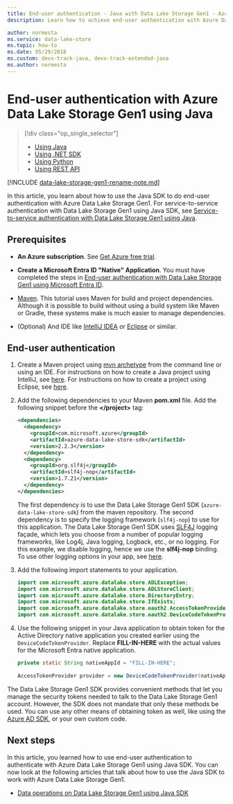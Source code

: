 ```yaml
---
title: End-user authentication - Java with Data Lake Storage Gen1 - Azure
description: Learn how to achieve end-user authentication with Azure Data Lake Storage Gen1 using Microsoft Entra ID with Java

author: normesta
ms.service: data-lake-store
ms.topic: how-to
ms.date: 05/29/2018
ms.custom: devx-track-java, devx-track-extended-java
ms.author: normesta
---
```

# End-user authentication with Azure Data Lake Storage Gen1 using Java
> [!div class="op_single_selector"]
> * [Using Java](data-lake-store-end-user-authenticate-java-sdk.md)
> * [Using .NET SDK](data-lake-store-end-user-authenticate-net-sdk.md)
> * [Using Python](data-lake-store-end-user-authenticate-python.md)
> * [Using REST API](data-lake-store-end-user-authenticate-rest-api.md)
> 
>

[!INCLUDE [data-lake-storage-gen1-rename-note.md](../../includes/data-lake-storage-gen1-rename-note.md)]

In this article, you learn about how to use the Java SDK to do end-user authentication with Azure Data Lake Storage Gen1. For service-to-service authentication with Data Lake Storage Gen1 using Java SDK, see [Service-to-service authentication with Data Lake Storage Gen1 using Java](data-lake-store-service-to-service-authenticate-java.md).

## Prerequisites
* **An Azure subscription**. See [Get Azure free trial](https://azure.microsoft.com/pricing/free-trial/).

* **Create a Microsoft Entra ID "Native" Application**. You must have completed the steps in [End-user authentication with Data Lake Storage Gen1 using Microsoft Entra ID](data-lake-store-end-user-authenticate-using-active-directory.md).

* [Maven](https://maven.apache.org/install.html). This tutorial uses Maven for build and project dependencies. Although it is possible to build without using a build system like Maven or Gradle, these systems make is much easier to manage dependencies.

* (Optional) And IDE like [IntelliJ IDEA](https://www.jetbrains.com/idea/download/) or [Eclipse](https://www.eclipse.org/downloads/) or similar.

## End-user authentication
1. Create a Maven project using [mvn archetype](https://maven.apache.org/guides/getting-started/maven-in-five-minutes.html) from the command line or using an IDE. For instructions on how to create a Java project using IntelliJ, see [here](https://www.jetbrains.com/help/idea/2016.1/creating-and-running-your-first-java-application.html). For instructions on how to create a project using Eclipse, see [here](https://help.eclipse.org/mars/index.jsp?topic=%2Forg.eclipse.jdt.doc.user%2FgettingStarted%2Fqs-3.htm).

2. Add the following dependencies to your Maven **pom.xml** file. Add the following snippet before the **\</project>** tag:
   
    ```xml
    <dependencies>
      <dependency>
        <groupId>com.microsoft.azure</groupId>
        <artifactId>azure-data-lake-store-sdk</artifactId>
        <version>2.2.3</version>
      </dependency>
      <dependency>
        <groupId>org.slf4j</groupId>
        <artifactId>slf4j-nop</artifactId>
        <version>1.7.21</version>
      </dependency>
    </dependencies>
    ```
   
    The first dependency is to use the Data Lake Storage Gen1 SDK (`azure-data-lake-store-sdk`) from the maven repository. The second dependency is to specify the logging framework (`slf4j-nop`) to use for this application. The Data Lake Storage Gen1 SDK uses [SLF4J](https://www.slf4j.org/) logging façade, which lets you choose from a number of popular logging frameworks, like Log4j, Java logging, Logback, etc., or no logging. For this example, we disable logging, hence we use the **slf4j-nop** binding. To use other logging options in your app, see [here](https://www.slf4j.org/manual.html#projectDep).

3. Add the following import statements to your application.

    ```java
    import com.microsoft.azure.datalake.store.ADLException;
    import com.microsoft.azure.datalake.store.ADLStoreClient;
    import com.microsoft.azure.datalake.store.DirectoryEntry;
    import com.microsoft.azure.datalake.store.IfExists;
    import com.microsoft.azure.datalake.store.oauth2.AccessTokenProvider;
    import com.microsoft.azure.datalake.store.oauth2.DeviceCodeTokenProvider;
    ```

4. Use the following snippet in your Java application to obtain token for the Active Directory native application you created earlier using the `DeviceCodeTokenProvider`. Replace **FILL-IN-HERE** with the actual values for the Microsoft Entra native application.

    ```java
    private static String nativeAppId = "FILL-IN-HERE";
            
    AccessTokenProvider provider = new DeviceCodeTokenProvider(nativeAppId);   
    ```

The Data Lake Storage Gen1 SDK provides convenient methods that let you manage the security tokens needed to talk to the Data Lake Storage Gen1 account. However, the SDK does not mandate that only these methods be used. You can use any other means of obtaining token as well, like using the [Azure AD SDK](https://github.com/AzureAD/azure-activedirectory-library-for-java), or your own custom code.

## Next steps
In this article, you learned how to use end-user authentication to authenticate with Azure Data Lake Storage Gen1 using Java SDK. You can now look at the following articles that talk about how to use the Java SDK to work with Azure Data Lake Storage Gen1.

* [Data operations on Data Lake Storage Gen1 using Java SDK](data-lake-store-get-started-java-sdk.md)
